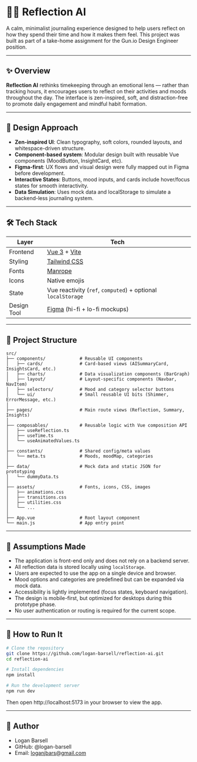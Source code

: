 # 🧘‍♂️ Reflection AI

A calm, minimalist journaling experience designed to help users reflect on how they spend their time and how it makes them feel. This project was built as part of a take-home assignment for the Gun.io Design Engineer position.

---

## ✨ Overview

**Reflection AI** rethinks timekeeping through an emotional lens — rather than tracking hours, it encourages users to reflect on their activities and moods throughout the day. The interface is zen-inspired, soft, and distraction-free to promote daily engagement and mindful habit formation.

---

## 🌿 Design Approach

- **Zen-inspired UI**: Clean typography, soft colors, rounded layouts, and whitespace-driven structure.
- **Component-based system**: Modular design built with reusable Vue components (MoodButton, InsightCard, etc).
- **Figma-first**: UX flows and visual design were fully mapped out in Figma before development.
- **Interactive States**: Buttons, mood inputs, and cards include hover/focus states for smooth interactivity.
- **Data Simulation**: Uses mock data and localStorage to simulate a backend-less journaling system.

---

## 🛠 Tech Stack

| Layer       | Tech                                                         |
| ----------- | ------------------------------------------------------------ |
| Frontend    | [Vue 3](https://vuejs.org/) + [Vite](https://vitejs.dev/)    |
| Styling     | [Tailwind CSS](https://tailwindcss.com/)                     |
| Fonts       | [Manrope](https://fonts.google.com/specimen/Manrope)         |
| Icons       | Native emojis                                                |
| State       | Vue reactivity (`ref`, `computed`) + optional `localStorage` |
| Design Tool | [Figma](https://figma.com/) (hi-fi + lo-fi mockups)          |

---

## 📁 Project Structure

```text
src/
├── components/             # Reusable UI components
│   ├── cards/              # Card-based views (AISummaryCard, InsightsCard, etc.)
│   ├── charts/             # Data visualization components (BarGraph)
│   ├── layout/             # Layout-specific components (Navbar, NavItem)
│   ├── selectors/          # Mood and category selector buttons
│   └── ui/                 # Small reusable UI bits (Shimmer, ErrorMessage, etc.)
│
├── pages/                  # Main route views (Reflection, Summary, Insights)
│
├── composables/            # Reusable logic with Vue composition API
│   ├── useReflection.ts
│   ├── useTime.ts
│   └── useAnimatedValues.ts
│
├── constants/              # Shared config/meta values
│   └── meta.ts             # Moods, moodMap, categories
│
├── data/                   # Mock data and static JSON for prototyping
│   └── dummyData.ts
│
├── assets/                 # Fonts, icons, CSS, images
│   ├── animations.css
│   ├── transitions.css
│   ├── utilities.css
│   └── ...
│
├── App.vue                 # Root layout component
└── main.js                 # App entry point

```

---

## 🤔 Assumptions Made

- The application is front-end only and does not rely on a backend server.
- All reflection data is stored locally using `localStorage`.
- Users are expected to use the app on a single device and browser.
- Mood options and categories are predefined but can be expanded via mock data.
- Accessibility is lightly implemented (focus states, keyboard navigation).
- The design is mobile-first, but optimized for desktops during this prototype phase.
- No user authentication or routing is required for the current scope.

---

## 🧪 How to Run It

```bash
# Clone the repository
git clone https://github.com/logan-barsell/reflection-ai.git
cd reflection-ai

# Install dependencies
npm install

# Run the development server
npm run dev
```

Then open http://localhost:5173 in your browser to view the app.

---

## 👤 Author

- Logan Barsell
- GitHub: @logan-barsell
- Email: loganjbars@gmail.com
